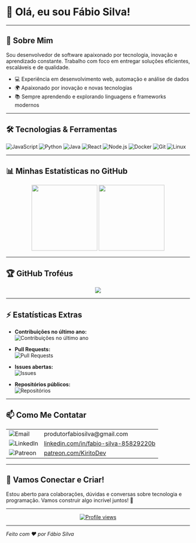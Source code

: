 # 👋 Olá, eu sou Fábio Silva!

---

## 🚀 Sobre Mim

Sou desenvolvedor de software apaixonado por tecnologia, inovação e aprendizado constante. Trabalho com foco em entregar soluções eficientes, escaláveis e de qualidade.

- 💻 Experiência em desenvolvimento web, automação e análise de dados
- 🌍 Apaixonado por inovação e novas tecnologias
- 📚 Sempre aprendendo e explorando linguagens e frameworks modernos

---

## 🛠️ Tecnologias & Ferramentas

<div>
  <img alt="JavaScript" src="https://img.shields.io/badge/JavaScript-F7DF1E?style=for-the-badge&logo=javascript&logoColor=black" />
  <img alt="Python" src="https://img.shields.io/badge/Python-3776AB?style=for-the-badge&logo=python&logoColor=white" />
  <img alt="Java" src="https://img.shields.io/badge/Java-007396?style=for-the-badge&logo=java&logoColor=white" />
  <img alt="React" src="https://img.shields.io/badge/React-61DAFB?style=for-the-badge&logo=react&logoColor=black" />
  <img alt="Node.js" src="https://img.shields.io/badge/Node.js-339933?style=for-the-badge&logo=node.js&logoColor=white" />
  <img alt="Docker" src="https://img.shields.io/badge/Docker-2496ED?style=for-the-badge&logo=docker&logoColor=white" />
  <img alt="Git" src="https://img.shields.io/badge/Git-F05032?style=for-the-badge&logo=git&logoColor=white" />
  <img alt="Linux" src="https://img.shields.io/badge/Linux-FCC624?style=for-the-badge&logo=linux&logoColor=black" />
</div>

---

## 📊 Minhas Estatísticas no GitHub

<div align="center">
  <!-- Estatísticas padrão -->
  <img height="180em" src="https://github-readme-stats.vercel.app/api?username=FabioSilva11&show_icons=true&theme=radical&count_private=true&hide=prs" />
  
  <!-- Linguagens mais usadas -->
  <img height="180em" src="https://github-readme-stats.vercel.app/api/top-langs/?username=FabioSilva11&layout=compact&theme=radical" />
</div>

---

## 🏆 GitHub Troféus

<div align="center">
  <img src="https://github-profile-trophy.vercel.app/?username=FabioSilva11&theme=radical&no-frame=true&no-bg=true" />
</div>


---

## ⚡ Estatísticas Extras

- **Contribuições no último ano:**  
  ![Contribuições no último ano](https://img.shields.io/badge/Contribuições%20último%20ano-700%2B-brightgreen?style=flat&logo=github)
  
- **Pull Requests:**  
  ![Pull Requests](https://img.shields.io/badge/Pull%20Requests-150-brightgreen?style=flat&logo=git)
  
- **Issues abertas:**  
  ![Issues](https://img.shields.io/badge/Issues-50-orange?style=flat&logo=github)
  
- **Repositórios públicos:**  
  ![Repositórios](https://img.shields.io/badge/Repositórios%20Públicos-40-blue?style=flat&logo=github)

---

## 📫 Como Me Contatar

<table>
  <tr>
    <td><img src="https://img.shields.io/badge/-Email-D14836?style=flat&logo=gmail&logoColor=white" alt="Email" /></td>
    <td>produtorfabiosilva@gmail.com</td>
  </tr>
  <tr>
    <td><img src="https://img.shields.io/badge/-LinkedIn-0A66C2?style=flat&logo=linkedin&logoColor=white" alt="LinkedIn" /></td>
    <td><a href="https://www.linkedin.com/in/fabio-silva-85829220b/" target="_blank">linkedin.com/in/fabio-silva-85829220b</a></td>
  </tr>
  <tr>
    <td><img src="https://img.shields.io/badge/-Patreon-F96854?style=flat&logo=patreon&logoColor=white" alt="Patreon" /></td>
    <td><a href="https://www.patreon.com/KiritoDev" target="_blank">patreon.com/KiritoDev</a></td>
  </tr>
</table>

---

## 🤝 Vamos Conectar e Criar!

Estou aberto para colaborações, dúvidas e conversas sobre tecnologia e programação. Vamos construir algo incrível juntos! 🚀

---

<div align="center">
  <a href="https://github.com/FabioSilva11">
    <img src="https://komarev.com/ghpvc/?username=FabioSilva11&color=blue" alt="Profile views" />
  </a>
</div>

---

*Feito com ❤️ por Fábio Silva*

